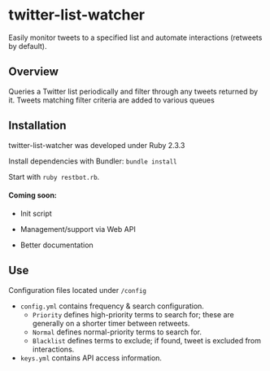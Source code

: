 # twitter-list-watcher

Easily monitor tweets to a specified list and automate interactions (retweets by default).

## Overview

Queries a Twitter list periodically and filter through any tweets returned by it. Tweets matching
filter criteria are added to various queues

## Installation

twitter-list-watcher was developed under Ruby 2.3.3

Install dependencies with Bundler: `bundle install`

Start with `ruby restbot.rb`.

#### Coming soon: 

* Init script

* Management/support via Web API

* Better documentation

## Use

Configuration files located under `/config`

* `config.yml` contains frequency & search configuration.
  * `Priority` defines high-priority terms to search for; these are generally on a shorter timer between retweets.
  * `Normal` defines normal-priority terms to search for.
  * `Blacklist` defines terms to exclude; if found, tweet is excluded from interactions.
* `keys.yml` contains API access information.

